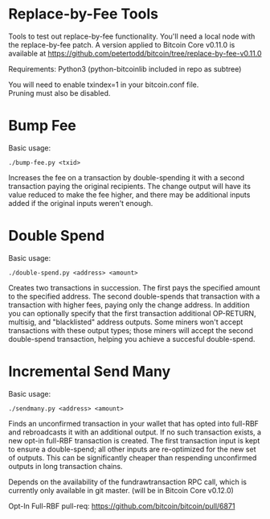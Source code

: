 Replace-by-Fee Tools
====================

Tools to test out replace-by-fee functionality. You'll need a local node with
the replace-by-fee patch. A version applied to Bitcoin Core v0.11.0 is
available at https://github.com/petertodd/bitcoin/tree/replace-by-fee-v0.11.0

Requirements: Python3 (python-bitcoinlib included in repo as subtree)

You will need to enable txindex=1 in your bitcoin.conf file.  
Pruning must also be disabled.

Bump Fee
========

Basic usage:

    ./bump-fee.py <txid>

Increases the fee on a transaction by double-spending it with a second
transaction paying the original recipients. The change output will have its
value reduced to make the fee higher, and there may be additional inputs added
if the original inputs weren't enough.


Double Spend
============

Basic usage:

    ./double-spend.py <address> <amount>

Creates two transactions in succession. The first pays the specified amount to
the specified address. The second double-spends that transaction with a
transaction with higher fees, paying only the change address. In addition you
can optionally specify that the first transaction additional OP-RETURN,
multisig, and "blacklisted" address outputs. Some miners won't accept
transactions with these output types; those miners will accept the second
double-spend transaction, helping you achieve a succesful double-spend.


Incremental Send Many
=====================

Basic usage:

    ./sendmany.py <address> <amount>

Finds an unconfirmed transaction in your wallet that has opted into full-RBF
and rebroadcasts it with an additional output. If no such transaction exists, a
new opt-in full-RBF transaction is created. The first transaction input is kept
to ensure a double-spend; all other inputs are re-optimized for the new set of
outputs.  This can be significantly cheaper than respending unconfirmed outputs
in long transaction chains.

Depends on the availability of the fundrawtransaction RPC call, which is
currently only available in git master. (will be in Bitcoin Core v0.12.0)

Opt-In Full-RBF pull-req: https://github.com/bitcoin/bitcoin/pull/6871
